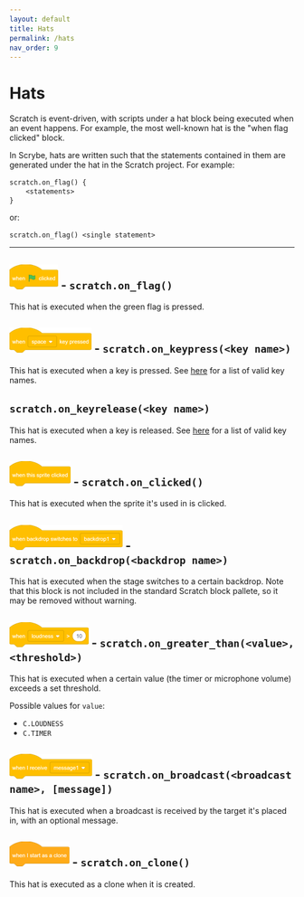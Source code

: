 ```yaml
---
layout: default
title: Hats
permalink: /hats
nav_order: 9
---
```


# Hats

Scratch is event-driven, with scripts under a hat block being executed when an event happens. For example, the most well-known hat is the "when flag clicked" block.

In Scrybe, hats are written such that the statements contained in them are generated under the hat in the Scratch project. For example:

```scrybe
scratch.on_flag() {
    <statements>
}
```

or:

```scrybe
scratch.on_flag() <single statement>
```

<hr>

## ![](/assets/event_whenflagclicked.png) - `scratch.on_flag()`

This hat is executed when the green flag is pressed.

## ![](/assets/event_whenkeypressed.png) - `scratch.on_keypress(<key name>)`

This hat is executed when a key is pressed. See [here](/built-ins/scratch#methods) for a list of valid key names.

## `scratch.on_keyrelease(<key name>)`

This hat is executed when a key is released. See [here](/built-ins/scratch#methods) for a list of valid key names.

## ![](/assets/event_whenthisspriteclicked.png) - `scratch.on_clicked()`

This hat is executed when the sprite it's used in is clicked.

## ![](/assets/event_whenbackdropswitchesto.png) - `scratch.on_backdrop(<backdrop name>)`

This hat is executed when the stage switches to a certain backdrop. Note that this block is not included in the standard Scratch block pallete, so it may be removed without warning.

## ![](/assets/event_whengreaterthan.png) - `scratch.on_greater_than(<value>, <threshold>)`

This hat is executed when a certain value (the timer or microphone volume) exceeds a set threshold.

Possible values for `value`:
 - `C.LOUDNESS`
 - `C.TIMER`

## ![](/assets/event_whenbroadcastreceived.png) - `scratch.on_broadcast(<broadcast name>, [message])`

This hat is executed when a broadcast is received by the target it's placed in, with an optional message.

## ![](/assets/control_start_as_clone.png) - `scratch.on_clone()`

This hat is executed as a clone when it is created.
